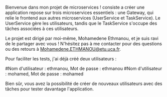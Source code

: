Bienvenue dans mon projet de microservices ! consiste a créer  une application repose sur trois microservices essentiels : une Gateway, qui relie le frontend aux autres microservices (UserService et TaskService). Le UserService gère les utilisateurs, tandis que le TaskService s'occupe des tâches associées à ces utilisateurs.

Le projet est dirigé par moi-même, Mohamedene Ethmanou, et je suis ravi de le partager  avec vous ! N'hésitez pas à me contacter pour des questions ou des retours à Mohamedene.ETHMANOU@etu.uca.fr.

Pour faciliter les tests, j'ai  déjà créé deux utilisateurs :

#Nom d'utilisateur : ethmanou, Mot de passe : ethmanou
#Nom d'utilisateur : mohamed, Mot de passe : mohamed


Bien sûr, vous avez la possibilité de créer de nouveaux utilisateurs avec des tâches pour tester davantage l'application.
